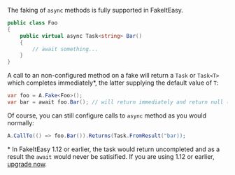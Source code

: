 The faking of `async` methods is fully supported in FakeItEasy.

```C#
public class Foo
{
    public virtual async Task<string> Bar()
    {
        // await something...
    }
}
```

A call to an non-configured method on a fake will return a `Task` or `Task<T>` which completes immediately*, the latter supplying the default value of `T`:

```C#
var foo = A.Fake<Foo>();
var bar = await foo.Bar(); // will return immediately and return null (default(string))
```

Of course, you can still configure calls to `async` method as you would normally:

```C#
A.CallTo(() => foo.Bar()).Returns(Task.FromResult("bar));
```

\* In FakeItEasy 1.12 or earlier, the task would return uncompleted and as a result the `await` would never be satisified. If you are using 1.12 or earlier, [upgrade now](https://nuget.org/packages/FakeItEasy/).
